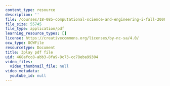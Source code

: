 ```yaml
---
content_type: resource
description: ''
file: /courses/18-085-computational-science-and-engineering-i-fall-2008/468afcc8abb38fa98c73cc78eba99304_Vw4Gw9No008.pdf
file_size: 55745
file_type: application/pdf
learning_resource_types: []
license: https://creativecommons.org/licenses/by-nc-sa/4.0/
ocw_type: OCWFile
resourcetype: Document
title: 3play pdf file
uid: 468afcc8-abb3-8fa9-8c73-cc78eba99304
video_files:
  video_thumbnail_file: null
video_metadata:
  youtube_id: null
---
```

